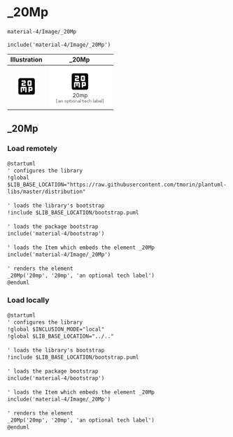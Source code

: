 # _20Mp


```text
material-4/Image/_20Mp
```

```text
include('material-4/Image/_20Mp')
```



| Illustration | _20Mp |
| :---: | :---: |
| ![illustration for Illustration](../../material-4/Image/_20Mp.png) | ![illustration for _20Mp](../../material-4/Image/_20Mp.Local.png) |




## _20Mp

### Load remotely
```plantuml
@startuml
' configures the library
!global $LIB_BASE_LOCATION="https://raw.githubusercontent.com/tmorin/plantuml-libs/master/distribution"

' loads the library's bootstrap
!include $LIB_BASE_LOCATION/bootstrap.puml

' loads the package bootstrap
include('material-4/bootstrap')

' loads the Item which embeds the element _20Mp
include('material-4/Image/_20Mp')

' renders the element
_20Mp('20mp', '20mp', 'an optional tech label')
@enduml
```

### Load locally
```plantuml
@startuml
' configures the library
!global $INCLUSION_MODE="local"
!global $LIB_BASE_LOCATION="../.."

' loads the library's bootstrap
!include $LIB_BASE_LOCATION/bootstrap.puml

' loads the package bootstrap
include('material-4/bootstrap')

' loads the Item which embeds the element _20Mp
include('material-4/Image/_20Mp')

' renders the element
_20Mp('20mp', '20mp', 'an optional tech label')
@enduml
```

